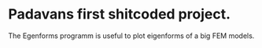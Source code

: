 # Padavans first shitcoded project.
The Egenforms programm is useful to plot eigenforms of a big FEM models.